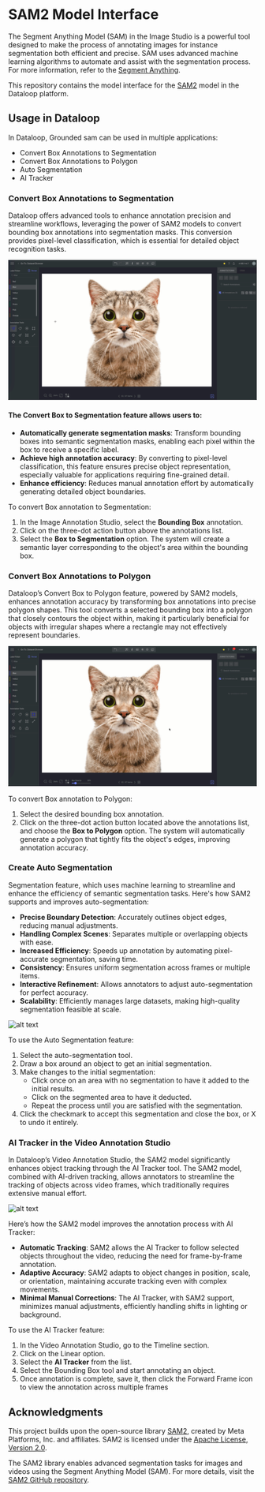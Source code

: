 # SAM2 Model Interface

The Segment Anything Model (SAM) in the Image Studio is a powerful tool designed to make the process of annotating images for instance segmentation both efficient and precise. SAM uses advanced machine learning algorithms to automate and assist with the segmentation process. For more information, refer to the [Segment Anything](https://segment-anything.com/). 

This repository contains the model interface for
the [SAM2](https://github.com/facebookresearch/sam2) model in the Dataloop platform.

## Usage in Dataloop

In Dataloop, Grounded sam can be used in multiple applications:

* Convert Box Annotations to Segmentation
* Convert Box Annotations to Polygon
* Auto Segmentation
* AI Tracker

### Convert Box Annotations to Segmentation

Dataloop offers advanced tools to enhance annotation precision and streamline workflows, leveraging the power of SAM2 models to convert bounding box annotations into segmentation masks. This conversion provides pixel-level classification, which is essential for detailed object recognition tasks.

![alt text](assets/sam2_box_to_segmentation.gif)



#### The Convert Box to Segmentation feature allows users to:

- **Automatically generate segmentation masks**: Transform bounding boxes into semantic segmentation masks, enabling each pixel within the box to receive a specific label.
- **Achieve high annotation accuracy**: By converting to pixel-level classification, this feature ensures precise object representation, especially valuable for applications requiring fine-grained detail.
- **Enhance efficiency**: Reduces manual annotation effort by automatically generating detailed object boundaries.

To convert Box annotation to Segmentation:

1. In the Image Annotation Studio, select the **Bounding Box** annotation.
2. Click on the three-dot action button above the annotations list.
3. Select the **Box to Segmentation** option. The system will create a semantic layer corresponding to the object's area within the bounding box. 


### Convert Box Annotations to Polygon

Dataloop’s Convert Box to Polygon feature, powered by SAM2 models, enhances annotation accuracy by transforming box annotations into precise polygon shapes. This tool converts a selected bounding box into a polygon that closely contours the object within, making it particularly beneficial for objects with irregular shapes where a rectangle may not effectively represent boundaries. 

![alt text](assets/sam2_box_to_polygon.gif)

To convert Box annotation to Polygon:

 1. Select the desired bounding box annotation.
 2. Click on the three-dot action button located above the annotations list, and choose the **Box to Polygon** option. The system will automatically generate a polygon that tightly fits the object's edges, improving annotation accuracy.


### Create Auto Segmentation

Segmentation feature, which uses machine learning to streamline and enhance the efficiency of semantic segmentation tasks. Here's how SAM2 supports and improves auto-segmentation:

- **Precise Boundary Detection**: Accurately outlines object edges, reducing manual adjustments.
- **Handling Complex Scenes**: Separates multiple or overlapping objects with ease.
- **Increased Efficiency**: Speeds up annotation by automating pixel-accurate segmentation, saving time.
- **Consistency**: Ensures uniform segmentation across frames or multiple items.
- **Interactive Refinement**: Allows annotators to adjust auto-segmentation for perfect accuracy.
- **Scalability**: Efficiently manages large datasets, making high-quality segmentation feasible at scale.

![alt text](assets/sam2_auto_segmentation.gif)

To use the Auto Segmentation feature:

1. Select the auto-segmentation tool.
2. Draw a box around an object to get an initial segmentation.
3. Make changes to the initial segmentation:
    - Click once on an area with no segmentation to have it added to the initial results.
    - Click on the segmented area to have it deducted.
    - Repeat the process until you are satisfied with the segmentation.
4. Click the checkmark to accept this segmentation and close the box, or X to undo it entirely.


### AI Tracker in the Video Annotation Studio

In Dataloop’s Video Annotation Studio, the SAM2 model significantly enhances object tracking through the AI Tracker tool. The SAM2 model, combined with AI-driven tracking, allows annotators to streamline the tracking of objects across video frames, which traditionally requires extensive manual effort.

![alt text](assets/sam2_video_ai_tracker.gif)

Here’s how the SAM2 model improves the annotation process with AI Tracker:

- **Automatic Tracking**: SAM2 allows the AI Tracker to follow selected objects throughout the video, reducing the need for frame-by-frame annotation.
- **Adaptive Accuracy**: SAM2 adapts to object changes in position, scale, or orientation, maintaining accurate tracking even with complex movements.
- **Minimal Manual Corrections**: The AI Tracker, with SAM2 support, minimizes manual adjustments, efficiently handling shifts in lighting or background.

To use the AI Tracker feature:

1. In the Video Annotation Studio, go to the Timeline section.
2. Click on the Linear option.
3. Select the **AI Tracker** from the list.
4. Select the Bounding Box tool and start annotating an object.
5. Once annotation is complete, save it, then click the Forward Frame icon to view the annotation across multiple frames

## Acknowledgments

This project builds upon the open-source library [SAM2](https://github.com/facebookresearch/sam2), created by Meta Platforms, Inc. and affiliates. SAM2 is licensed under the [Apache License, Version 2.0](https://www.apache.org/licenses/LICENSE-2.0).

The SAM2 library enables advanced segmentation tasks for images and videos using the Segment Anything Model (SAM). For more details, visit the [SAM2 GitHub repository](https://github.com/facebookresearch/sam2).
